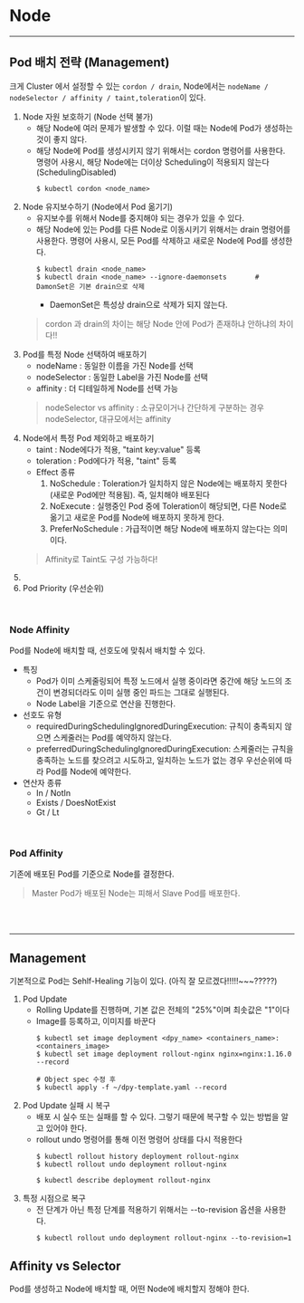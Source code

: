 # Node

---
## Pod 배치 전략 (Management)
크게 Cluster 에서 설정할 수 있는 ```cordon / drain```, Node에서는 ```nodeName / nodeSelector / affinity / taint,toleration```이 있다.
1. Node 자원 보호하기 (Node 선택 불가)
    * 해당 Node에 여러 문제가 발생할 수 있다. 이럴 때는 Node에 Pod가 생성하는 것이 좋지 않다.
    * 해당 Node에 Pod를 생성시키지 않기 위해서는 cordon 명령어를 사용한다. 명령어 사용시, 해당 Node에는 더이상 Scheduling이 적용되지 않는다(SchedulingDisabled)
        ```
        $ kubectl cordon <node_name>
        ```
2. Node 유지보수하기 (Node에서 Pod 옮기기)
    * 유지보수를 위해서 Node를 중지해야 되는 경우가 있을 수 있다.
    * 해당 Node에 있는 Pod를 다른 Node로 이동시키기 위해서는 drain 명령어를 사용한다. 명령어 사용시, 모든 Pod를 삭제하고 새로운 Node에 Pod를 생성한다.
        ```
        $ kubectl drain <node_name>
        $ kubectl drain <node_name> --ignore-daemonsets       # DamonSet은 기본 drain으로 삭제
        
        ```
        * DaemonSet은 특성상 drain으로 삭제가 되지 않는다.
    > cordon 과 drain의 차이는 해당 Node 안에 Pod가 존재하냐 안하냐의 차이다!!
3. Pod를 특정 Node 선택하여 배포하기
    * nodeName : 동일한 이름을 가진 Node를 선택 
    * nodeSelector : 동일한 Label을 가진 Node를 선택
    * affinity : 더 디테일하게 Node를 선택 가능
    > nodeSelector vs affinity : 소규모이거나 간단하게 구분하는 경우 nodeSelector, 대규모에서는 affinity
4. Node에서 특정 Pod 제외하고 배포하기
    * taint : Node에다가 적용, "taint key:value" 등록
    * toleration : Pod에다가 적용, "taint" 등록
    * Effect 종류
        1) NoSchedule : Toleration가 일치하지 않은 Node에는 배포하지 못한다 (새로운 Pod에만 적용됨). 즉, 일치해야 배포된다
        2) NoExecute : 실행중인 Pod 중에 Toleration이 해당되면, 다른 Node로 옮기고 새로운 Pod를 Node에 배포하지 못하게 한다.
        3) PreferNoSchedule : 가급적이면 해당 Node에 배포하지 않는다는 의미이다.
    > Affinity로 Taint도 구성 가능하다! 
5. 
6. Pod Priority (우선순위)

</br>

### Node Affinity
Pod를 Node에 배치할 때, 선호도에 맞춰서 배치할 수 있다.
* 특징
    - Pod가 이미 스케줄링되어 특정 노드에서 실행 중이라면 중간에 해당 노드의 조건이 변경되더라도 이미 실행 중인 파드는 그대로 실행된다.
    - Node Label을 기준으로 연산을 진행한다.
* 선호도 유형
    - requiredDuringSchedulingIgnoredDuringExecution: 규칙이 충족되지 않으면 스케줄러는 Pod를 예약하지 않는다.
    - preferredDuringSchedulingIgnoredDuringExecution: 스케줄러는 규칙을 충족하는 노드를 찾으려고 시도하고, 일치하는 노드가 없는 경우 우선순위에 따라 Pod를 Node에 예약한다.
* 연산자 종류
    - In / NotIn
    - Exists / DoesNotExist
    - Gt / Lt
</br>

### Pod Affinity
기존에 배포된 Pod를 기준으로 Node를 결정한다.


> Master Pod가 배포된 Node는 피해서 Slave Pod를 배포한다.

</br>
</br>



---
## Management
기본적으로 Pod는 Sehlf-Healing 기능이 있다. (아직 잘 모르겠다!!!!!~~~?????)

1. Pod Update
    * Rolling Update를 진행하며, 기본 값은 전체의 "25%"이며 최솟값은 "1"이다
    * Image를 등록하고, 이미지를 바꾼다
        ```
        $ kubectl set image deployment <dpy_name> <containers_name>:<containers_image>
        $ kubectl set image deployment rollout-nginx nginx=nginx:1.16.0 --record

        # Object spec 수정 후
        $ kubectl apply -f ~/dpy-template.yaml --record
        ```
2. Pod Update 실패 시 복구
    * 배포 시 실수 또는 실패를 할 수 있다. 그렇기 때문에 복구할 수 있는 방법을 알고 있어야 한다.
    * rollout undo 명령어를 통해 이전 명령어 상태를 다시 적용한다 
        ```
        $ kubectl rollout history deployment rollout-nginx
        $ kubectl rollout undo deployment rollout-nginx

        $ kubectl describe deployment rollout-nginx
        ```
3. 특정 시점으로 복구
    * 전 단계가 아닌 특정 단계를 적용하기 위해서는 --to-revision 옵션을 사용한다.
        ```
        $ kubectl rollout undo deployment rollout-nginx --to-revision=1
        ```


## Affinity vs Selector
Pod를 생성하고 Node에 배치할 때, 어떤 Node에 배치할지 정해야 한다.
